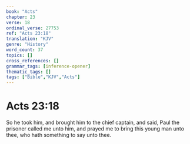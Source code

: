 ```yaml
---
book: "Acts"
chapter: 23
verse: 18
ordinal_verse: 27753
ref: "Acts 23:18"
translation: "KJV"
genre: "History"
word_count: 37
topics: []
cross_references: []
grammar_tags: [inference-opener]
thematic_tags: []
tags: ["Bible","KJV","Acts"]
---
```


# Acts 23:18

So he took him, and brought him to the chief captain, and said, Paul the prisoner called me unto him, and prayed me to bring this young man unto thee, who hath something to say unto thee.
